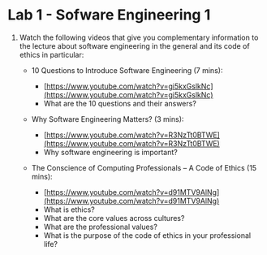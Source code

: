 # Lab 1 - Sofware Engineering 1

1. Watch the following videos that give you complementary information to the lecture about software engineering in the general and its code of ethics in particular:
   
   - 10 Questions to Introduce Software Engineering  (7 mins):
     -  [https://www.youtube.com/watch?v=gi5kxGslkNc](https://www.youtube.com/watch?v=gi5kxGslkNc)
     -   What are the 10 questions and their answers? 
  
   - Why Software Engineering Matters? (3 mins):
     -  [https://www.youtube.com/watch?v=R3NzTt0BTWE](https://www.youtube.com/watch?v=R3NzTt0BTWE)
     -  Why software engineering is important?

   - The Conscience of Computing Professionals – A Code of Ethics (15 mins):
     - [https://www.youtube.com/watch?v=d91MTV9AlNg](https://www.youtube.com/watch?v=d91MTV9AlNg)
     -  What is ethics? 
     -  What are the core values across cultures?
     -  What are the professional values?
     -  What is the purpose of the code of ethics in your professional life?